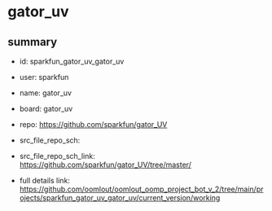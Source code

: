 # gator_uv
 
## summary 
* id: sparkfun_gator_uv_gator_uv
* user: sparkfun
* name: gator_uv
* board: gator_uv
* repo: https://github.com/sparkfun/gator_UV



* src_file_repo_sch: 
* src_file_repo_sch_link: https://github.com/sparkfun/gator_UV/tree/master/
* full details link: https://github.com/oomlout/oomlout_oomp_project_bot_v_2/tree/main/projects/sparkfun_gator_uv_gator_uv/current_version/working  







